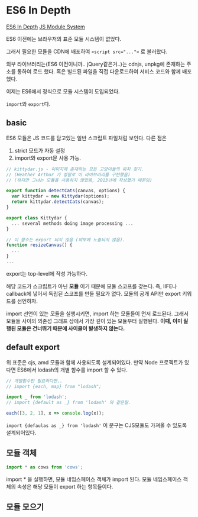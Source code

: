 # ES6 In Depth

[ES6 In Depth](http://hacks.mozilla.or.kr/2016/05/es6-in-depth-modules/)
[JS Module System](https://velog.io/@doondoony/JavaScript-Module-System)

ES6 이전에는 브라우저의 표준 모듈 시스템이 없었다.

그래서 필요한 모듈을 CDN에 배포하여 `<script src="...">` 로 불러왔다.

외부 라이브러리는(ES6 이전이니까.. jQuery같은거..)는 cdnjs, unpkg에 존재하는 주소를 통하여 로드 했다. 혹은 빌드된 파일을 직접 다운로드하여 서비스 코드와 함께 배포 했다.

이제는 ES6에서 정식으로 모듈 시스템이 도입되었다.

`import`와 `export`다.

## basic

ES6 모듈은 JS 코드를 담고있는 일반 스크립트 파일처럼 보인다.
다른 점은

1. strict 모드가 자동 설정
2. import와 export문 사용 가능.

```js
// kittydar.js - 이미지에 존재하는 모든 고양이들의 위치 찾기.
// (Heather Arthur 가 정말로 이 라이브러리를 구현했음)
// (하지만 그녀는 모듈을 사용하지 않았음, 2013년에 작성했기 때문임)

export function detectCats(canvas, options) {
  var kittydar = new Kittydar(options);
  return kittydar.detectCats(canvas);
}

export class Kittydar {
  ... several methods doing image processing ...
}

// 이 함수는 export 되지 않음 (외부에 노출되지 않음).
function resizeCanvas() {
  ...
}
...
```

export는 top-level에 작성 가능하다.

해당 코드가 스크립트가 아닌 **모듈** 이기 때문에 모듈 스코프를 갖는다.
즉, IIFE나 callback에 넣어서 독립된 스코프를 만들 필요가 없다.
모듈의 공개 API만 export 키워드를 선언하자.

import 선언이 있는 모듈을 실행시키면, import 하는 모듈들이 먼저 로드된다.
그래서 모듈들 사이의 의존성 그래프 상에서 가장 깊이 있는 모듈부터 실행된다.
**이때, 이미 실행된 모듈은 건너뛰기 때문에 사이클이 발생하지 않는다.**

## default export

위 표준은 cjs, amd 모듈과 함께 사용되도록 설계되어있다.
만약 Node 프로젝트가 있다면 ES6에서 lodash의 개별 함수를 import 할 수 있다.

```js
// 개별함수만 필요하다면..
// import {each, map} from "lodash";

import _ from 'lodash';
// import {default as _} from 'lodash' 와 같은말.

each([3, 2, 1], x => console.log(x));
```

`import {defaulas as _} from 'lodash'` 이 문구는 CJS모듈도 가져올 수 있도록 설계되어있다.

## 모듈 객체

```js
import * as cows from 'cows';
```

import \* 을 실행하면, 모듈 네임스페이스 객체가 import 된다.
모듈 네임스페이스 객체의 속성은 해당 모듈이 export 하는 항목들이다.

## 모듈 모으기
